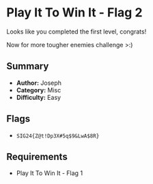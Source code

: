 # Play It To Win It - Flag 2

Looks like you completed the first level, congrats!

Now for more tougher enemies challenge >:)

## Summary
- **Author:** Joseph
- **Category:** Misc
- **Difficulty:** Easy

## Flags
- `SIG24{Z@t!Dp3X#5q$9&LwA$8R}`

## Requirements
- Play It To Win It - Flag 1
